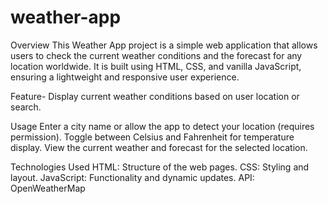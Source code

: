 # weather-app
Overview
This Weather App project is a simple web application that allows users to check the current weather conditions and the forecast for any location worldwide. It is built using HTML, CSS, and vanilla JavaScript, ensuring a lightweight and responsive user experience.

Feature- Display current weather conditions based on user location or search.

Usage
Enter a city name or allow the app to detect your location (requires permission).
Toggle between Celsius and Fahrenheit for temperature display.
View the current weather and forecast for the selected location.

Technologies Used
HTML: Structure of the web pages.
CSS: Styling and layout.
JavaScript: Functionality and dynamic updates.
API:  OpenWeatherMap
